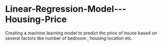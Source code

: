 # Linear-Regression-Model---Housing-Price
Creating a machine learning model to predict the price of house based on several factors like number of bedroom , housing location etc.
